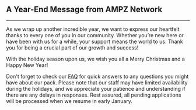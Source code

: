 ## A Year-End Message from AMPZ Network
---
As we wrap up another incredible year, we want to express our heartfelt thanks to every one of you in our community. Whether you’re new here or have been with us for a while, your support means the world to us. Thank you for being a crucial part of our growth and success!

With the holiday season upon us, we wish you all a Merry Christmas and a Happy New Year!

Don't forget to check our [FAQ](https://ampznetwork.com/faq) for quick answers to any questions you might have about our pack. Please note that our staff may have limited availability during the holidays, and we appreciate your patience and understanding if there are any delays in responses. Rest assured, all pending applications will be processed when we resume in early January.
